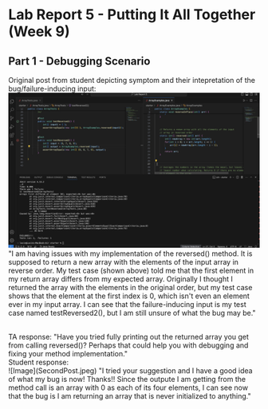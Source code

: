 # Lab Report 5 - Putting It All Together (Week 9)

## Part 1 - Debugging Scenario
Original post from student depicting symptom and their intepretation of the bug/failure-inducing input:
![Image](OrigPost.jpeg)
"I am having issues with my implementation of the reversed() method. It is supposed to return a new array with the elements of the input array in reverse order. My test case (shown above) told me that the first element in my return array differs from my expected array. Originally I thought I returned the array with the elements in the original order, but my test case shows that the element at the first index is 0, which isn't even an element ever in my input array. I can see that the failure-inducing input is my test case named testReversed2(), but I am still unsure of what the bug may be."

<br/>
TA response:
"Have you tried fully printing out the returned array you get from calling reversed()? Perhaps that could help you with debugging and fixing your method implementation."

<br/>
Student response:
<br/>![Image](SecondPost.jpeg)
"I tried your suggestion and I have a good idea of what my bug is now! Thanks!! Since the outpute I am getting from the method call is an array with 0 as each of its four elements, I can see now that the bug is I am returning an array that is never initialized to anything." 


